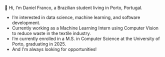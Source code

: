 👋 Hi, I’m Daniel Franco, a Brazilian student living in Porto, Portugal.
- I’m interested in data science, machine learning, and software development.
- Currently working as a Machine Learning Intern using Computer Vision to reduce waste in the textile industry.
- I’m currently enrolled in a M.S. in Computer Science at the University of Porto, graduating in 2025.
- And I'm always looking for opportunities!
<!---
danfranco3/danfranco3 is a ✨ special ✨ repository because its `README.md` (this file) appears on your GitHub profile.
You can click the Preview link to take a look at your changes.
--->
